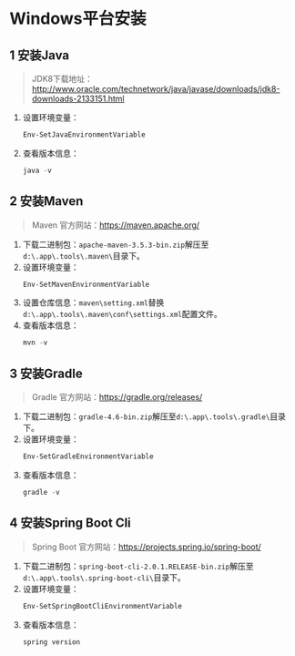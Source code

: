 # Windows平台安装

## 1 安装Java

>JDK8下载地址：http://www.oracle.com/technetwork/java/javase/downloads/jdk8-downloads-2133151.html

1. 设置环境变量：
    ```powershell
    Env-SetJavaEnvironmentVariable
    ```
2. 查看版本信息：
    ```powershell
    java -v
    ```

## 2 安装Maven

>Maven 官方网站：https://maven.apache.org/

1. 下载二进制包：`apache-maven-3.5.3-bin.zip`解压至`d:\.app\.tools\.maven\`目录下。
2. 设置环境变量：
    ```powershell
    Env-SetMavenEnvironmentVariable
    ```
3. 设置仓库信息：`maven\setting.xml`替换`d:\.app\.tools\.maven\conf\settings.xml`配置文件。
4. 查看版本信息：
    ```powershell
    mvn -v
    ```

## 3 安装Gradle

>Gradle 官方网站：https://gradle.org/releases/

1. 下载二进制包：`gradle-4.6-bin.zip`解压至`d:\.app\.tools\.gradle\`目录下。
2. 设置环境变量：
    ```powershell
    Env-SetGradleEnvironmentVariable
    ```
3. 查看版本信息：
    ```powershell
    gradle -v
    ```

## 4 安装Spring Boot Cli

>Spring Boot 官方网站：https://projects.spring.io/spring-boot/

1. 下载二进制包：`spring-boot-cli-2.0.1.RELEASE-bin.zip`解压至`d:\.app\.tools\.spring-boot-cli\`目录下。
2. 设置环境变量：
    ```powershell
    Env-SetSpringBootCliEnvironmentVariable
    ```
3. 查看版本信息：
    ```powershell
    spring version
    ```